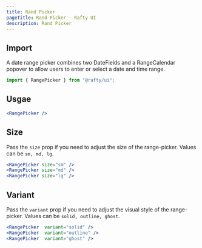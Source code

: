 ```yaml
---
title: Rand Picker
pageTitle: Rand Picker - Rafty UI
description: Rand Picker
---
```


## Import

A date range picker combines two DateFields and a RangeCalendar popover to allow users to enter or select a date and time range.

```jsx
import { RangePicker } from "@rafty/ui";
```

## Usgae

```jsx
<RangePicker />
```

## Size

Pass the `size` prop if you need to adjust the size of the range-picker. Values can be `sm, md, lg`.

```jsx
<RangePicker size="sm" />
<RangePicker size="md" />
<RangePicker size="lg" />
```

## Variant

Pass the `variant` prop if you need to adjust the visual style of the range-picker. Values can be `solid, outline, ghost`.

```jsx
<RangePicker  variant="solid" />
<RangePicker  variant="outline" />
<RangePicker  variant="ghost" />
```
